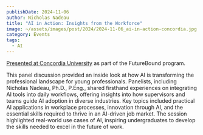 ```yaml
---
publishDate: 2024-11-06
author: Nicholas Nadeau
title: "AI in Action: Insights from the Workforce"
image: ~/assets/images/post/2024/2024-11-06_ai-in-action-concordia.jpg
category: Events
tags:
  - AI
---
```


[Presented at Concordia University](https://www.concordia.ca/cuevents/offices/provost/ssc/2024/11/06/ai-in-action-insights-from-the-workforce.html) as part of the FutureBound program.

This panel discussion provided an inside look at how AI is transforming the professional landscape for young professionals. Panelists, including Nicholas Nadeau, Ph.D., P.Eng., shared firsthand experiences on integrating AI tools into daily workflows, offering insights into how supervisors and teams guide AI adoption in diverse industries. Key topics included practical AI applications in workplace processes, innovation through AI, and the essential skills required to thrive in an AI-driven job market. The session highlighted real-world use cases of AI, inspiring undergraduates to develop the skills needed to excel in the future of work.
